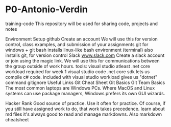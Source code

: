 # P0-Antonio-Verdin
training-code
This repository will be used for sharing code, projects and notes

Environment Setup
github
Create an account
We will use this for version control, class examples, and submission of your assignments
git for windows + git bash
installs linux-like bash environment (terminal)
also installs git, for version control
Slack
www.slack.com
Create a slack account or join using the magic link.
We will use this for communications between the group outside of work hours.
tools:
visual studio
atleast .net core workload required for week 1
visual studio code
.net core sdk
lets us compile c# code.
included with visual studio workload
gives us "dotnet" command
gitignore
Useful Links
Git Cheat Sheet
Git Basics
Git Team Basics
The most common laptops are Windows PCs. Where MacOS and Linux systems can use package managers, Windows prefers its own GUI wizards.

Hacker Rank
Good source of practice. Use it often for practice. Of course, if you still have assigned work to do, that work takes precedence.
learn about md files
it's always good to read and manage markdowns.
Also markdown cheatsheet